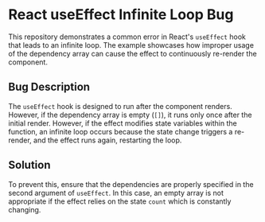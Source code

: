 # React useEffect Infinite Loop Bug
This repository demonstrates a common error in React's `useEffect` hook that leads to an infinite loop.  The example showcases how improper usage of the dependency array can cause the effect to continuously re-render the component.

## Bug Description
The `useEffect` hook is designed to run after the component renders. However, if the dependency array is empty (`[]`), it runs only once after the initial render. However, if the effect modifies state variables within the function, an infinite loop occurs because the state change triggers a re-render, and the effect runs again, restarting the loop. 

## Solution
To prevent this, ensure that the dependencies are properly specified in the second argument of `useEffect`. In this case, an empty array is not appropriate if the effect relies on the state `count` which is constantly changing.